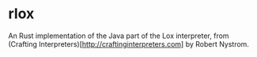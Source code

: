 # rlox
An Rust implementation of the Java part of the Lox interpreter, from (Crafting Interpreters)[http://craftinginterpreters.com] by Robert Nystrom.